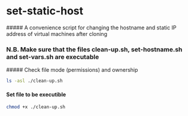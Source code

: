 # set-static-host

##### A convenience script for changing the hostname and static IP address of virtual machines after cloning

### N.B. Make sure that the files clean-up.sh, set-hostname.sh and set-vars.sh are executable

##### Check file mode (permissions) and ownership
```bash
ls -asl ./clean-up.sh
```

#### Set file to be executible
```bash
chmod +x ./clean-up.sh
```